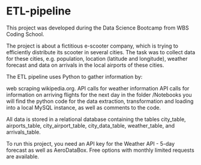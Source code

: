 # ETL-pipeline

This project was developed during the Data Science Bootcamp from WBS Coding School.

The project is about a fictitious e-scooter company, which is trying to efficiently distribute its scooter in several cities. 
The task was to collect data for these cities, e.g. population, location (latitude and longitude), weather forecast and data on arrivals in the local airports of these cities.

The ETL pipeline uses Python to gather information by:

web scraping wikipedia.org.
API calls for weather information
API calls for information on arriving flights for the next day
in the folder /Notebooks you will find the python code for the data extraction, transformation and loading into a local MySQL instance, as well as comments to the code.

All data is stored in a relational database containing the tables city_table, airports_table, city_airport_table, city_data_table, weather_table, and arrivals_table. 

To run this project, you need an API key for the Weather API - 5-day forecast as well as AeroDataBox. Free options with monthly limited requests are available.
